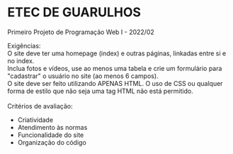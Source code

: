 # ETEC DE GUARULHOS

Primeiro Projeto de Programação Web I - 2022/02<br/>

Exigências:<br/>
O site deve ter uma homepage (index) e outras páginas, linkadas entre si e no index.<br/>
Inclua fotos e vídeos, use ao menos uma tabela e crie um formulário para "cadastrar" o usuário no site (ao menos 6 campos).<br/>
O site deve ser feito utilizando APENAS HTML. O uso de CSS ou qualquer forma de estilo que não seja uma tag HTML não está permitido.<br/>
<br/>
Critérios de avaliação:<br/>
- Criatividade<br/>
- Atendimento às normas<br/>
- Funcionalidade do site<br/>
- Organização do código<br/>
